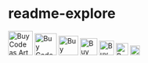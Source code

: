 # readme-explore
<a href="https://www.codeasart.com/\${authorName}/\${repoName}"><img src="https://shields.io/badge/Buy-Code%20As%20Art-purple?logo=ethereum&style=for-the-badge" alt="Buy Code as Art" height="50"></a>
<a href="https://www.codeasart.com/\${authorName}/\${repoName}"><img src="https://shields.io/badge/Buy-Code%20As%20Art-purple?logo=ethereum&style=for-the-badge" alt="Buy Code as Art" height="45"></a>
<a href="https://www.codeasart.com/\${authorName}/\${repoName}"><img src="https://shields.io/badge/Buy-Code%20As%20Art-purple?logo=ethereum&style=for-the-badge" alt="Buy Code as Art" height="40"></a>
<a href="https://www.codeasart.com/\${authorName}/\${repoName}"><img src="https://shields.io/badge/Buy-Code%20As%20Art-purple?logo=ethereum&style=for-the-badge" alt="Buy Code as Art" height="35"></a>
<a href="https://www.codeasart.com/\${authorName}/\${repoName}"><img src="https://shields.io/badge/Buy-Code%20As%20Art-purple?logo=ethereum&style=for-the-badge" alt="Buy Code as Art" height="30"></a>
<a href="https://www.codeasart.com/\${authorName}/\${repoName}"><img src="https://shields.io/badge/Buy-Code%20As%20Art-purple?logo=ethereum&style=for-the-badge" alt="Buy Code as Art" height="25"></a>
<a href="https://www.codeasart.com/\${authorName}/\${repoName}"><img src="https://shields.io/badge/Buy-Code%20As%20Art-purple?logo=ethereum&style=for-the-badge" alt="Buy Code as Art" height="20"></a>

